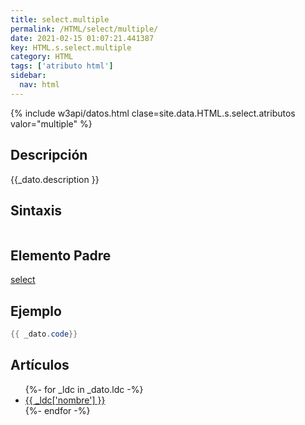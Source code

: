 ```yaml
---
title: select.multiple
permalink: /HTML/select/multiple/
date: 2021-02-15 01:07:21.441387
key: HTML.s.select.multiple
category: HTML
tags: ['atributo html']
sidebar: 
  nav: html
---
```


{% include w3api/datos.html clase=site.data.HTML.s.select.atributos valor="multiple" %}

## Descripción
{{_dato.description }}

## Sintaxis
~~~html
~~~

## Elemento Padre
[select](/HTML/select/)

## Ejemplo
~~~java
{{ _dato.code}}
~~~

## Artículos
<ul>
{%- for _ldc in _dato.ldc -%}
   <li>
       <a href="{{_ldc['url'] }}">{{ _ldc['nombre'] }}</a>
   </li>
{%- endfor -%}
</ul>

